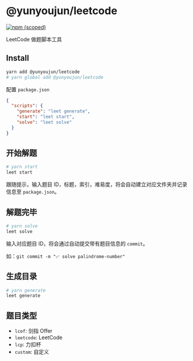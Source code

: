 # @yunyoujun/leetcode

[![npm (scoped)](https://img.shields.io/npm/v/@yunyoujun/leetcode)](https://www.npmjs.com/package/@yunyoujun/leetcode)

LeetCode 做题脚本工具

## Install

```bash
yarn add @yunyoujun/leetcode
# yarn global add @yunyoujun/leetcode
```

配置 `package.json`

```json
{
  "scripts": {
    "generate": "leet generate",
    "start": "leet start",
    "solve": "leet solve"
  }
}
```

## 开始解题

```sh
# yarn start
leet start
```

跟随提示，输入题目 ID，标题，索引，难易度，将会自动建立对应文件夹并记录信息至 `package.json`。

## 解题完毕

```sh
# yarn solve
leet solve
```

输入对应题目 ID，将会通过自动提交带有题目信息的 `commit`。

如：`git commit -m "✅ solve palindrome-number"`

## 生成目录

```sh
# yarn generate
leet generate
```

## 题目类型

- `lcof`: 剑指 Offer
- `leetcode`: LeetCode
- `lcp`: 力扣杯
- `custom`: 自定义
